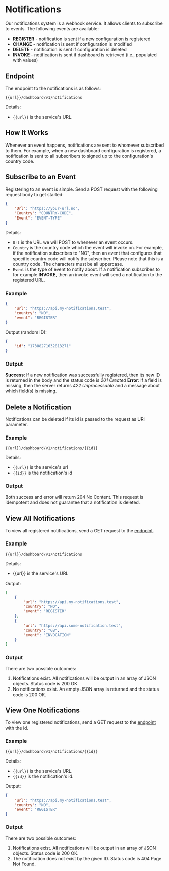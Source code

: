 # Notifications
Our notifications system is a webhook service. It allows clients to subscribe to events. The following events are available:

- **REGISTER** - notification is sent if a new configuration is registered
- **CHANGE** - notification is sent if configuration is modified
- **DELETE** - notification is sent if configuration is deleted
- **INVOKE** - notification is sent if dashboard is retrieved (i.e., populated with values)

## Endpoint
The endpoint to the notifications is as follows:
```
{{url}}/dashboard/v1/notifications
```

Details:
- `{{url}}` is the service's URL.

## How It Works
Whenever an event happens, notifications are sent to whomever subscribed to them. For example, when a new dashboard configuration is registered, a notification is sent to all subscribers to signed up to the configuration's country code.

## Subscribe to an Event
Registering to an event is simple. Send a POST request with the following request body to get started:

```json
{
    "Url": "https://your-url.no",
    "Country": "COUNTRY-CODE",
    "Event": "EVENT-TYPE"
}
```

Details:
- `Url` is the URL we will POST to whenever an event occurs.
- `Country` is the country code which the event will invoke on. For example, if the notification subscribes to "NO", then an event that configures that specific country code will notify the subscriber. Please note that this is a country code. The characters must be all uppercase.
- `Event` is the type of event to notify about. If a notification subscribes to for example **INVOKE**, then an invoke event will send a notification to the registered URL.

### Example
```json
{
    "url": "https://api.my-notifications.test",
    "country": "NO",
    "event": "REGISTER"
}
```

Output (random ID):
```json
{
    "id": "17388271632813271"
}
```

### Output
**Success**: If a new notification was successfully registered, then its new ID is returned in the body and the status code is *201 Created*
**Error**: If a field is missing, then the server returns *422 Unprocessable* and a message about which field(s) is missing.

## Delete a Notification
Notifications can be deleted if its id is passed to the request as URl parameter.

### Example
```http
{{url}}/dashboard/v1/notifications/{{id}}
```

Details:
- `{{url}}` is the service's url
- `{{id}}` is the notification's id

### Output
Both success and error will return 204 No Content. This request is idempotent and does not guarantee that a notification is deleted.

## View All Notifications
To view all registered notifications, send a GET request to the [endpoint](#endpoint).

### Example
```
{{url}}/dashboard/v1/notifications
```

Details:
- {{url}} is the service's URL

Output:
```json
[
    {
        "url": "https://api.my-notifications.test",
        "country": "NO",
        "event": "REGISTER"
    },
    {
        "url": "https://api.some-notification.test",
        "country": "GB",
        "event": "INVOCATION"
    }
]
```

### Output
There are two possible outcomes:
1. Notifications exist. All notifications will be output in an array of JSON objects. Status code is 200 OK
2. No notifications exist. An empty JSON array is returned and the status code is 200 OK.

## View One Notifications
To view one registered notifications, send a GET request to the [endpoint](#endpoint) with the id.

### Example
```
{{url}}/dashboard/v1/notifications/{{id}}
```

Details:
- `{{url}}` is the service's URL.
- `{{id}}` is the notification's id.

Output:
```json
{
    "url": "https://api.my-notifications.test",
    "country": "NO",
    "event": "REGISTER"
}
```

### Output
There are two possible outcomes:
1. Notifications exist. All notifications will be output in an array of JSON objects. Status code is 200 OK.
2. The notification does not exist by the given ID. Status code is 404 Page Not Found.
